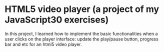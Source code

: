 HTML5 video player (a project of my JavaScript30 exercises)
===============================

In this project, I learned how to implement the basic functionalities when a user clicks on the player interface: update the play/pause button, progress bar and etc for an html5 video player.
